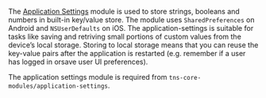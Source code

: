 The [Application Settings](https://docs.nativescript.org/api-reference/modules/_application_settings_) module is used to store strings, booleans and numbers in built-in key/value store.
The module uses `SharedPreferences` on Android and `NSUserDefaults` on iOS. The application-settings is suitable for tasks like saving and retriving small portions of custom values from the device’s local storage. Storing to local storage means that you can reuse the key-value pairs after the application is restarted (e.g. remember if a user has logged in orsave user UI preferences).

The application settings module is required from `tns-core-modules/application-settings`.
<snippet id='app-settings-require'/>
<snippet id='app-settings-require-ts'/>